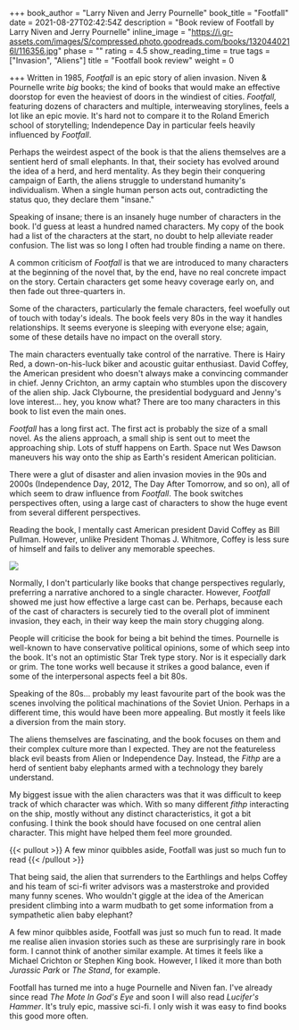 +++
book_author = "Larry Niven and Jerry Pournelle"
book_title = "Footfall"
date = 2021-08-27T02:42:54Z
description = "Book review of Footfall by Larry Niven and Jerry Pournelle"
inline_image = "https://i.gr-assets.com/images/S/compressed.photo.goodreads.com/books/1320440216l/116356.jpg"
phase = ""
rating = 4.5
show_reading_time = true
tags = ["Invasion", "Aliens"]
title = "Footfall book review"
weight = 0

+++
Written in 1985, _Footfall_ is an epic story of alien invasion. Niven & Pournelle write _big_ books; the kind of books that would make an effective doorstop for even the heaviest of doors in the windiest of cities. _Footfall,_ featuring dozens of characters and multiple, interweaving storylines, feels a lot like an epic movie. It's hard not to compare it to the Roland Emerich school of storytelling; Indendepence Day in particular feels heavily influenced by _Footfall_.

<!-- more -->

Perhaps the weirdest aspect of the book is that the aliens themselves are a sentient herd of small elephants. In that, their society has evolved around the idea of a herd, and herd mentality. As they begin their conquering campaign of Earth, the aliens struggle to understand humanity's individualism. When a single human person acts out, contradicting the status quo, they declare them "insane."

Speaking of insane; there is an insanely huge number of characters in the book. I'd guess at least a hundred named characters. My copy of the book had a list of the characters at the start, no doubt to help alleviate reader confusion. The list was so long I often had trouble finding a name on there.

A common criticism of _Footfall_ is that we are introduced to many characters at the beginning of the novel that, by the end, have no real concrete impact on the story. Certain characters get some heavy coverage early on, and then fade out three-quarters in.

Some of the characters, particularly the female characters, feel woefully out of touch with today's ideals. The book feels very 80s in the way it handles relationships. It seems everyone is sleeping with everyone else; again, some of these details have no impact on the overall story.

The main characters eventually take control of the narrative. There is Hairy Red, a down-on-his-luck biker and acoustic guitar enthusiast. David Coffey, the American president who doesn't always make a convincing commander in chief. Jenny Crichton, an army captain who stumbles upon the discovery of the alien ship. Jack Clybourne, the presidential bodyguard and Jenny's love interest... hey, you know what? There are too many characters in this book to list even the main ones.

_Footfall_ has a long first act. The first act is probably the size of a small novel. As the aliens approach, a small ship is sent out to meet the approaching ship. Lots of stuff happens on Earth. Space nut Wes Dawson maneuvers his way onto the ship as Earth's resident American politician.

There were a glut of disaster and alien invasion movies in the 90s and 2000s (Independence Day, 2012, The Day After Tomorrow, and so on), all of which seem to draw influence from _Footfall_. The book switches perspectives often, using a large cast of characters to show the huge event from several different perspectives.

Reading the book, I mentally cast American president David Coffey as Bill Pullman. However, unlike President Thomas J. Whitmore, Coffey is less sure of himself and fails to deliver any memorable speeches.

![](https://www.rev.com/blog/wp-content/uploads/2019/07/Independence-Day-Movie-Speech-Transcript-e1562875057562.jpg)

Normally, I don't particularly like books that change perspectives regularly, preferring a narrative anchored to a single character. However, _Footfall_ showed me just how effective a large cast can be. Perhaps, because each of the cast of characters is securely tied to the overall plot of imminent invasion, they each, in their way keep the main story chugging along.

People will criticise the book for being a bit behind the times. Pournelle is well-known to have conservative political opinions, some of which seep into the book. It's not an optimistic Star Trek type story. Nor is it especially dark or grim. The tone works well because it strikes a good balance, even if some of the interpersonal aspects feel a bit 80s.

Speaking of the 80s... probably my least favourite part of the book was the scenes involving the political machinations of the Soviet Union. Perhaps in a different time, this would have been more appealing. But mostly it feels like a diversion from the main story.

The aliens themselves are fascinating, and the book focuses on them and their complex culture more than I expected. They are not the featureless black evil beasts from Alien or Independence Day. Instead, the _Fithp_ are a herd of sentient baby elephants armed with a technology they barely understand.

My biggest issue with the alien characters was that it was difficult to keep track of which character was which. With so many different _fithp_ interacting on the ship, mostly without any distinct characteristics, it got a bit confusing. I think the book should have focused on one central alien character. This might have helped them feel more grounded.

{{< pullout >}}
A few minor quibbles aside, Footfall was just so much fun to read
{{< /pullout >}}

That being said, the alien that surrenders to the Earthlings and helps Coffey and his team of sci-fi writer advisors was a masterstroke and provided many funny scenes. Who wouldn't giggle at the idea of the American president climbing into a warm mudbath to get some information from a sympathetic alien baby elephant?

A few minor quibbles aside, Footfall was just so much fun to read. It made me realise alien invasion stories such as these are surprisingly rare in book form. I cannot think of another similar example. At times it feels like a Michael Crichton or Stephen King book. However, I liked it more than both _Jurassic Park_ or _The Stand_, for example.

Footfall has turned me into a huge Pournelle and Niven fan. I've already since read _The Mote In God's Eye_ and soon I will also read _Lucifer's Hammer_. It's truly epic, massive sci-fi. I only wish it was easy to find books this good more often.